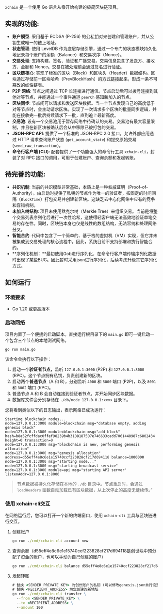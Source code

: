 `xchain` 是一个使用 Go 语言从零开始构建的极简区块链项目。

## 实现的功能:

- **账户模型**: 采用基于 ECDSA (P-256) 的公私钥对来创建和管理账户，并从公钥生成唯一的链上地址。
- **状态管理**: 使用 LevelDB 作为底层存储引擎，通过一个专门的状态模块持久化地记录每个账户的余额（Balance）和交易次序（Nonce）。
- **交易处理**: 支持构建、签名、验证和广播交易。交易信息包含了发送方、接收方、金额和 Nonce。交易在被处理前会通过签名进行验证。
- **区块链核心**: 实现了标准的区块（Block）和区块头（Header）数据结构。区块通过存储前一区块哈希（PrevBlockHash）的方式链接起来，形成一条不可篡改的线性链表。
- **P2P 网络**: 节点之间通过 TCP 长连接进行通信。节点启动后可以拨号连接到其他对等节点，并能通过一个事件通道 `peerCh` 感知新加入的节点。
- **区块同步**: 节点间可以请求和发送区块数据。当一个节点发现自己的高度低于对等节点时，会主动请求区块。实现了一次请求多个区块的批量同步逻辑，并能在接收完一批后持续请求下一批，直到追上最新高度。
- **交易池**: 设有一个交易池用于暂存网络中待确认的交易。交易池有最大容量限制，并且在新区块被确认后会从中移除已被打包的交易。
- **JSON-RPC API**: 提供了一个标准的 JSON-RPC 2.0 接口，允许外部应用通过 HTTP 请求查询账户状态 (`get_account_state`) 和提交原始交易 (`send_raw_transaction`)。
- **命令行客户端 (CLI)**: 配套提供了一个功能强大的命令行工具 `xchain-cli`，封装了对 RPC 接口的调用，可用于创建账户、查询余额和发起转账。

## 待完善的功能:

- **共识机制**: 当前的共识模型非常基础，本质上是一种权威证明（Proof-of-Authority）。由启动时提供了私钥的节点作为唯一的验证者，按固定的时间间隔（`BlockTime`）打包交易并创建新区块。这缺乏去中心化网络中应有的竞争和容错机制。
- **未加入树结构**: 项目未使用默克尔树（Merkle Tree）来组织交易。当前是将整个交易列表序列化后进行一次性哈希，这使得轻客户端无法高效地验证单笔交易的存在性。同时，区块链本身也仅是线性的数组结构，无法容纳和处理网络分叉。
- **智能合约**: 代码中包含了一个简单的、基于栈的虚拟机（VM）实现，但它并未被集成到交易处理的核心流程中。因此，系统目前不支持部署和执行智能合约。
- **序列化机制：**最初使用Gob进行序列化，在命令行客户端传输序列化数据时出现了某些BUG。因此暂时采用json进行序列化，后续考虑升级其它序列化方式。

## 如何运行

### 环境要求

- Go 1.20 或更高版本

### 启动网络

项目内置了一个便捷的启动脚本。直接运行根目录下的 `main.go` 即可一键启动一个包含三个节点的本地测试网络。

```cmd
go run main.go
```

该命令会执行以下操作：

1. 启动一个**验证者节点**，监听 `127.0.0.1:3000` (P2P) 和 `127.0.0.1:8000` (RPC)。这个节点拥有私钥，负责创建新的区块。
2. 启动两个**普通节点**（A 和 B），分别监听 `4000` 和 `5000` 端口 (P2P)，以及 `8001` 和 `8002` 端口 (RPC)。
3. 普通节点 A 和 B 会自动连接到验证者节点，并开始同步区块数据。
4. 数据库文件会分别存储在 `./db/node_127.0.0.1:xxxx` 目录下。

您将看到类似以下的日志输出，表示网络已成功运行：

```
Starting blockchain nodes...
node=127.0.0.1:3000 module=blockchain msg="database empty, adding genesis block"
node=127.0.0.1:3000 module=blockchain msg="add block" hash=b8a52fcffdac0ffef98239b4b3188187507e746633cadd7061440987c6802434 height=0 transaction=0
node=127.0.0.1:3000 msg="blockchain is new, performing genesis allocation"
node=127.0.0.1:3000 msg="genesis allocation" address=d55eff4e8c6e1e15740ccf223828cf217d694118 balance=1000000
node=127.0.0.1:3000 msg="starting node..."
node=127.0.0.1:3000 msg="starting broadcast service"
node=127.0.0.1:3000 module=api msg="starting API server" listenAddr=127.0.0.1:8000
```

> 节点数据被持久化存储在本地的 `./db` 目录中。节点重启时，会通过 `loadHeaders` 函数自动加载已有区块数据，从上次停止的高度无缝续传。”

### 使用 xchain-cli交互

在网络运行后，您可以打开一个新的终端窗口，使用 `xchain-cli` 工具与区块链进行交互。

1. 创建账户

   ```cmd
   go run ./cmd/xchain-cli account new
   ```

2. 查询余额（d55eff4e8c6e1e15740ccf223828cf217d694118是创世块中预分配了资金的账户，也可以手动为自己创建的账户）

   ```cmd
   go run ./cmd/xchain-cli balance d55eff4e8c6e1e15740ccf223828cf217d694118
   ```

3. 发起转账

   ```cmd
   # 替换 <SENDER_PRIVATE_KEY> 为创世账户的私钥 (可以修改genesis.json自行设定)
   # 替换 <RECIPIENT_ADDRESS> 为您创建的新地址
   go run ./cmd/xchain-cli transfer \
     --from <SENDER_PRIVATE_KEY> \
     --to <RECIPIENT_ADDRESS> \
     --amount 100
   ```